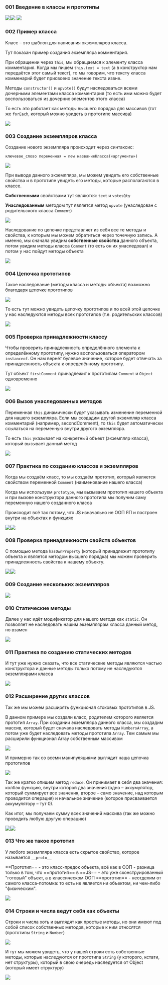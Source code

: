 
### 001 Введение в классы и прототипы

![](_png/b521d9d1efae76cf84d72e63aca1b8d1.png)![](_png/4aa0e82c55dd4aba3b3e003631151617.png) ![](_png/3b05d3852b1adb03b6dd9961d7a47df7.png)

### 002 Пример класса

Класс – это шаблон для написания экземпляров класса.

Тут показан пример создания экземпляра комментария.

При обращении через `this`, мы обращаемся к элементу класса комментария. Когда мы пишем `this.text = text` (а в конструктор нам передаётся этот самый текст), то мы говорим, что тексту класса комменарий будет присвоено значение текста извне.

Методы `constructor()` и `upvote()` будут наследоваться всеми дочерными элементами класса комментария (то есть ими можно будет воспользоваться из дочерних элементов этого класса)

То есть это работает как методы высшего порядка для массивов (тот же `forEach`, который можно увидеть в прототипе массива)

![](_png/18065cb7e327462e75da1df4bdd55cbe.png)

### 003 Создание экземпляров класса

Создание нового экземпляра происходит через синтаксис:

`ключевое_слово переменная = new названиеКласса(«аргументы»)`

![](_png/34715a91baa760ea70bdc0e2f26eab24.png)

При выводе данного экземлпяра, мы можем увидеть его собственные свойства и в прототипе увидеть его методы, которые располагаются в классе.

**Собственными** свойствами тут являются: `text` и `votesQty`

**Унаследованным** методом тут является метод `upvote` (унаследован с родительского класса `Comment`)

![](_png/7e5eb14dda60f402eb9d7b23d35d6171.png)

Наследование по цепочке представляет из себя все те методы и свойства, к которым мы можем обратиться через точечную запись. А именно, мы сначала увидим **собственные свойства** данного объекта, потом увидим методы класса `Comment` (то есть он их унаследовал) и потом у нас пойдут методы объекта

![](_png/baa164e738331687bbb81bfd2743ec53.png)

### 004 Цепочка прототипов

Такое наследование (методы класса и методы объекта) возможно благодаря цепочке прототипов

![](_png/7b681e7ed2c98acf9c3c541b2af571de.png)

То есть тут можно увидеть цепочку прототипов и по всей этой цепочке у нас наследуются методы всех прототипов (т.е. родительских классов)

![](_png/12781db792f622b3fc38755aa732a3c4.png)

### 005 Проверка принадлежности классу

Чтобы проверить принадлежность определённого элемента к определённому прототипу, нужно воспользоваться оператором `instanceof`. Он нам вернёт булевое значение, которое будет отвечать за принадлежность объекта к определённому прототипу.

Тут объект `firstComment` принадлежит к прототипам `Comment` и `Object` одновременно

![](_png/1bf289e961ee446bb94c189d15967195.png)

### 006 Вызов унаследованных методов

Переменная `this` динамически будет указывать изменение переменной для нашего экземпляра. Если мы создадим другой экземпляр класса комментарий (например, secondComment), то `this` будет автоматически ссылаться на переменную внутри другого экземпляра.

То есть `this` указывает на конкретный объект (экземпляр класса), который вызывает данный метод

![](_png/0bb7ade79d90ee85c3326030c8197e5e.png)

### 007 Практика по созданию классов и экземпляров

Когда мы создаём класс, то мы создаём прототип, который является свойством переменной `Comment` (наименование нашего класса)

Когда мы используем `prototype`, мы вызываем прототип нашего объекта и при вызове конструктора данного прототипа мы получим саму переменную нашего созданного класса

Происходит всё так потому, что JS изначально не ООП ЯП и построен внутри на объектах и функциях

![](_png/220065bfbf7a46cf7f19e3d06de18329.png)![](_png/a64ceaa3bb2972556fc7b2bad99da898.png)

### 008 Проверка принадлежности свойств объектов

С помощью метода `hasOwnProperty` (который принадлежит прототипу объекта и является методом высшего порядка) мы можем проверить принадлежность свойства к нашему объекту.

![](_png/eac7bd82f5c55d3f31a2c1dcc3413f40.png)![](_png/3a4faf0c6c50d4e1fe1077d883e85112.png)

### 009 Создание нескольких экземпляров

![](_png/c3f0b5bd66b05e529bad2b21e58c3bbf.png)

### 010 Статические методы

Далее у нас идёт модификатор для нашего метода как `static`. Он позволяет не наследовать нашим экземплярам класса данный метод, но взамен

![](_png/a89da42bcb72db7faf97c282352f40f7.png)

### 011 Практика по созданию статических методов

И тут уже нужно сказать, что все статические методы являются частью конструктора и данные методы только потому не наследуются экземплярами класса

![](_png/4b3be53b2ee7084ce2697b132a7ab5a6.png)

### 012 Расширение других классов

Так же мы можем расширять функционал стоковых прототипов в JS.

В данном примере мы создали класс, родителем которого является прототип `Array`. При создании экземпляра данного класса, мы создадим массив, который будет сначала наследовать методы `NumbersArray`, а потом уже будет наследовать методы прототипа `Array`. Тем самым мы расширили функционал Array собственным массивом

![](_png/04f4cdf087537f39840c53ef61ec1191.png)

И примерно так со всеми манипуляциями выглядит наша цепочка прототипов

![](_png/98ee6293c35ca44768822179b1c2bc9b.png)

Так же кратко опишем метод `reduce`. Он принимает в себя два значения: колбэк функцию, внутри которой два значения (одно – аккумулятор, который суммирует все значения, второе – само значение, над которым проводится операция) и начальное значение (которое присваивается аккумулятору – тут 0).

Как итог, мы получаем сумму всех значений массива (так же можно проводить любую другую операцию)

![](_png/0dcc8b664fc6e7f5559670d55f2681f8.png)![](_png/c3ced5ad0b63d05cb33d87a7516ba39f.png)

### 013 Что же такое прототип

У любого экземпляра класса есть скрытое свойство, которое называется `__proto__`

==Прототип== - это класс-предок объекта, всё как в ООП - разница только в том, что ==прототип== в ==JS== - это уже сконструированный "готовый" объект, а в классическом ООП ==прототип== - неотделим от самого класса-потомка: то есть не является ни объектом, ни чем-либо "физическим".

![](_png/ce289a3a295d180a27ade1aded750865.png)

### 014 Строки и числа ведут себя как объекты

Строки и числа хоть и выглядят как простые методы, но они имеют под собой список собственных методов, которые к ним относятся (прототипы `String` и `Number`)

![](_png/25ad35fb4cbb6527b8be0c1ab0806e5b.png)

И тут мы можем увидеть, что у нашей строки есть собственные методы, которые наследуются от прототипа `String` (у которого, кстати, нет структуры), который в свою очередь наследуется от Object (который имеет структуру)

![](_png/0b488de8a11bb79a920470c0e0f4c7d0.png)